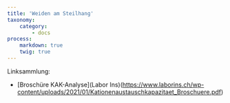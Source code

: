 ```yaml
---
title: 'Weiden am Steilhang'
taxonomy:
    category:
        - docs
process:
    markdown: true
    twig: true
---
```


Linksammlung:
- [Broschüre KAK-Analyse](Labor Ins)(https://www.laborins.ch/wp-content/uploads/2021/01/Kationenaustauschkapazitaet_Broschuere.pdf)